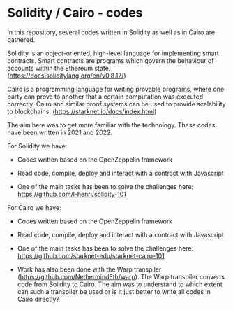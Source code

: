 # Solidity / Cairo - codes

In this repository, several codes written in Solidity as well as in Cairo are gathered.

Solidity is an object-oriented, high-level language for implementing smart contracts. Smart contracts are programs which govern the behaviour of accounts within the Ethereum state. (https://docs.soliditylang.org/en/v0.8.17/)

Cairo is a programming language for writing provable programs, where one party can prove to another that a certain computation was executed correctly. Cairo and similar proof systems can be used to provide scalability to blockchains. (https://starknet.io/docs/index.html)

The aim here was to get more familiar with the technology. These codes have been written in 2021 and 2022.

For Solidity we have:

 * Codes written based on the OpenZeppelin framework
 
 * Read code, compile, deploy and interact with a contract with Javascript
 
 * One of the main tasks has been to solve the challenges here: https://github.com/l-henri/solidity-101
 
For Cairo we have:

 * Codes written based on the OpenZeppelin framework
 
 * Read code, compile, deploy and interact with a contract with Javascript
 
 * One of the main tasks has been to solve the challenges here: https://github.com/starknet-edu/starknet-cairo-101
 
 * Work has also been done with the Warp transpiler (https://github.com/NethermindEth/warp). The Warp transpiler converts code from Solidity to Cairo. The aim was to understand to which extent can such a transpiler be used or is it just better to write all codes in Cairo directly?
 
